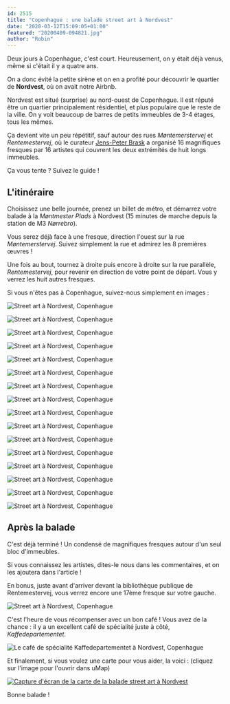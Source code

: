 ```yaml
---
id: 2515
title: "Copenhague : une balade street art à Nordvest"
date: "2020-03-12T15:09:05+01:00"
featured: "20200409-094821.jpg"
author: "Robin"
---
```


Deux jours à Copenhague, c'est court. Heureusement, on y était déjà venus, même
si c'était il y a quatre ans.

On a donc évité la petite sirène et on en a profité pour découvrir le quartier
de **Nordvest**, où on avait notre Airbnb.

Nordvest est situé (surprise) au nord-ouest de Copenhague. Il est réputé être un
quartier principalement résidentiel, et plus populaire que le reste de la ville.
On y voit beaucoup de barres de petits immeubles de 3-4 étages, tous les mêmes.

Ça devient vite un peu répétitif, sauf autour des rues _Møntemerstervej_ et
_Rentemestervej_, où le curateur
[Jens-Peter Brask](https://www.jenspeterbrask.com/) a organisé 16 magnifiques
fresques par 16 artistes qui couvrent les deux extrémités de huit longs
immeubles.

Ça vous tente ? Suivez le guide !

## L'itinéraire

Choisissez une belle journée, prenez un billet de métro, et démarrez votre
balade à la _Møntmester Plads_ à Nordvest (15 minutes de marche depuis la
station de M3 _Nørrebro_).

Vous serez déjà face à une fresque, direction l'ouest sur la rue
_Møntemerstervej_. Suivez simplement la rue et admirez les 8 premières œuvres !

Une fois au bout, tournez à droite puis encore à droite sur la rue parallèle,
_Rentemestervej_, pour revenir en direction de votre point de départ. Vous y
verrez les huit autres fresques.

Si vous n'êtes pas à Copenhague, suivez-nous simplement en images :

![Street art à Nordvest, Copenhague](20200409-095104.jpg)

![Street art à Nordvest, Copenhague](20200409-095020.jpg)

![Street art à Nordvest, Copenhague](20200409-094938.jpg)

![Street art à Nordvest, Copenhague](20200409-094859.jpg)

![Street art à Nordvest, Copenhague](20200409-094821.jpg)

![Street art à Nordvest, Copenhague](20200409-094745.jpg)

![Street art à Nordvest, Copenhague](20200409-094716.jpg)

![Street art à Nordvest, Copenhague](20200409-094611.jpg)

![Street art à Nordvest, Copenhague](20200409-094357.jpg)

![Street art à Nordvest, Copenhague](20200409-094250.jpg)

![Street art à Nordvest, Copenhague](20200409-094208.jpg)

![Street art à Nordvest, Copenhague](20200409-094023.jpg)

![Street art à Nordvest, Copenhague](20200409-093931.jpg)

![Street art à Nordvest, Copenhague](20200409-093859.jpg)

![Street art à Nordvest, Copenhague](20200409-093729.jpg)

![Street art à Nordvest, Copenhague](20200409-093655.jpg)

## Après la balade

C'est déjà terminé ! Un condensé de magnifiques fresques autour d'un seul bloc
d'immeubles.

Si vous connaissez les artistes, dites-le nous dans les commentaires, et on les
ajoutera dans l'article !

En bonus, juste avant d'arriver devant la bibliothèque publique de
Rentemestervej, vous verrez encore une 17ème fresque sur votre gauche.

![Street art à Nordvest, Copenhague](20200409-095250.jpg)

C'est l'heure de vous récompenser avec un bon café ! Vous avez de la chance : il
y a un excellent café de spécialité juste à côté, _Kaffedepartementet_.

![Le café de spécialité Kaffedepartementet à Nordvest, Copenhague](20200409-103226.jpg)

Et finalement, si vous voulez une carte pour vous aider, la voici : (cliquez sur
l'image pour l'ouvrir dans uMap)

[![Capture d'écran de la carte de la balade street art à Nordvest](20200312-carte-balade-street-art-a-nordvest.png)](https://umap.openstreetmap.fr/en/map/balade-street-art-a-nordvest_430900)

Bonne balade !
